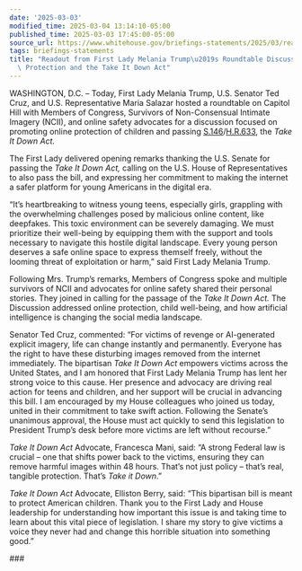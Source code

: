 ```yaml
---
date: '2025-03-03'
modified_time: 2025-03-04 13:14:10-05:00
published_time: 2025-03-03 17:45:00-05:00
source_url: https://www.whitehouse.gov/briefings-statements/2025/03/readout-from-first-lady-melania-trumps-roundtable-discussion-on-online-protection-and-the-take-it-down-act/
tags: briefings-statements
title: "Readout from First Lady Melania Trump\u2019s Roundtable Discussion on Online\
  \ Protection and the Take It Down Act"
---
```

 
WASHINGTON, D.C. – Today, First Lady Melania Trump, U.S. Senator Ted
Cruz, and U.S. Representative Maria Salazar hosted a roundtable on
Capitol Hill with Members of Congress, Survivors of Non-Consensual
Intimate Imagery (NCII), and online safety advocates for a discussion
focused on promoting online protection of children and passing
[S.146](https://whitehouse.us10.list-manage.com/track/click?u=dace49741569f7585670378b3&id=8a44a9779f&e=8b071a776a)/[H.R.633](https://whitehouse.us10.list-manage.com/track/click?u=dace49741569f7585670378b3&id=8fa38fb0f0&e=8b071a776a),
the *Take It Down Act.*

The First Lady delivered opening remarks thanking the U.S. Senate for
passing the *Take It Down Act,* calling on the U.S. House of
Representatives to also pass the bill, and expressing her commitment to
making the internet a safer platform for young Americans in the digital
era.

“It’s heartbreaking to witness young teens, especially girls, grappling
with the overwhelming challenges posed by malicious online content, like
deepfakes. This toxic environment can be severely damaging. We must
prioritize their well-being by equipping them with the support and tools
necessary to navigate this hostile digital landscape. Every young person
deserves a safe online space to express themself freely, without the
looming threat of exploitation or harm,” said First Lady Melania Trump.

Following Mrs. Trump’s remarks, Members of Congress spoke and multiple
survivors of NCII and advocates for online safety shared their personal
stories. They joined in calling for the passage of the *Take It Down
Act.* The Discussion addressed online protection, child well-being, and
how artificial intelligence is changing the social media landscape.

Senator Ted Cruz, commented: “For victims of revenge or AI-generated
explicit imagery, life can change instantly and permanently. Everyone
has the right to have these disturbing images removed from the internet
immediately. The bipartisan *Take It Down Act* empowers victims across
the United States, and I am honored that First Lady Melania Trump has
lent her strong voice to this cause. Her presence and advocacy are
driving real action for teens and children, and her support will be
crucial in advancing this bill. I am encouraged by my House colleagues
who joined us today, united in their commitment to take swift action.
Following the Senate’s unanimous approval, the House must act quickly to
send this legislation to President Trump’s desk before more victims are
left without recourse.”

*Take It Down Act* Advocate, Francesca Mani, said: “A strong Federal law
is crucial – one that shifts power back to the victims, ensuring they
can remove harmful images within 48 hours. That’s not just policy –
that’s real, tangible protection. That’s *Take it Down*.”

*Take It Down Act* Advocate, Elliston Berry, said: “This bipartisan bill
is meant to protect American children. Thank you to the First Lady and
House leadership for understanding how important this issue is and
taking time to learn about this vital piece of legislation. I share my
story to give victims a voice they never had and change this horrible
situation into something good.”

\###
